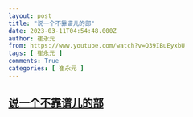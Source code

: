 ```yaml
---
layout: post
title: "说一个不靠谱儿的部"
date: 2023-03-11T04:54:48.000Z
author: 崔永元
from: https://www.youtube.com/watch?v=Q39IBuEyxbU
tags: [ 崔永元 ]
comments: True
categories: [ 崔永元 ]
---
```

<!--1678510488000-->
[说一个不靠谱儿的部](https://www.youtube.com/watch?v=Q39IBuEyxbU)
------

<div>

</div>
